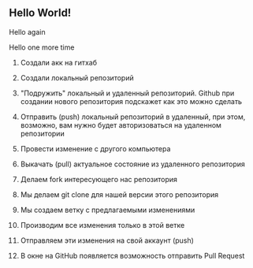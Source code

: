 ## Hello World!

Hello again

Hello one more time

1. Создали акк на гитхаб
2. Создали локальный репозиторий
3. "Подружить" локальный и удаленный репозиторий. Github при создании нового репозитория подскажет как это можно сделать
4. Отправить (push) локальный репозиторий в удаленный, при этом, возможно, вам нужно будет авторизоваться на удаленном репозитории
5. Провести изменение с другого компьютера
6. Выкачать (pull) актуальное состояние из удаленного репозитория


1. Делаем fork интересующего нас репозитория
2. Мы делаем git clone для нашей версии этого репозитория
3. Мы создаем ветку с предлагаемыми изменениями
4. Производим все изменения только в этой ветке
5. Отправляем эти изменения на свой аккаунт (push)
6. В окне на GitHub появляется возможность отправить Pull Request
